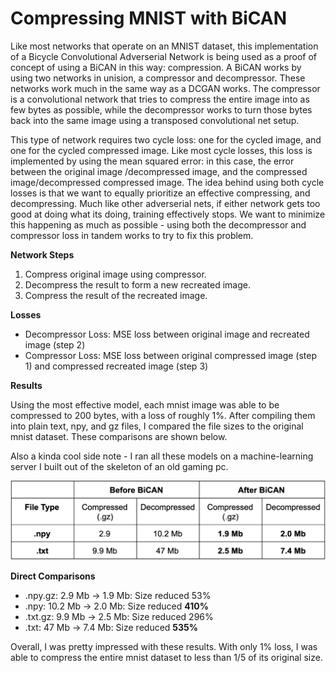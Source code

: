 # Compressing MNIST with BiCAN
 Like most networks that operate on an MNIST dataset, this implementation of a Bicycle Convolutional Adverserial Network is being used as a proof of concept of using a BiCAN in this way: compression. A BiCAN works by using two networks in unision, a compressor and decompressor. These networks work much in the same way as a DCGAN works. The compressor is a convolutional network that tries to compress the entire image into as few bytes as possible, while the decompressor works to turn those bytes back into the same image using a transposed convolutional net setup.
 
 This type of network requires two cycle loss: one for the cycled image, and one for the cycled compressed image. Like most cycle losses, this loss is implemented by using the mean squared error: in this case, the error between the original image /decompressed image, and the compressed image/decompressed compressed image. The idea behind using both cycle losses is that we want to equally prioritize an effective compressing, and decompressing. Much like other adverserial nets, if either network gets too good at doing what its doing, training effectively stops. We want to minimize this happening as much as possible - using both the decompressor and compressor loss in tandem works to try to fix this problem. 
 
**Network Steps**
1. Compress original image using compressor.
1. Decompress the result to form a new recreated image.
1. Compress the result of the recreated image.

**Losses**
* Decompressor Loss: MSE loss between original image and recreated image (step 2)
* Compressor Loss: MSE loss between original compressed image (step 1) and compressed recreated image (step 3)

**Results**

Using the most effective model, each mnist image was able to be compressed to 200 bytes, with a loss of roughly 1%. After compiling them into plain text, npy, and gz files, I compared the file sizes to the original mnist dataset. These comparisons are shown below.

Also a kinda cool side note - I ran all these models on a machine-learning server I built out of the skeleton of an old gaming pc.

<img src="https://github.com/lfzbrennan/Compressing-Mnist-using-BiCAN/blob/master/supplementary_images/data_table.png">

**Direct Comparisons**

* .npy.gz: 2.9 Mb -> 1.9 Mb: Size reduced 53%
* .npy: 10.2 Mb -> 2.0 Mb: Size reduced **410%**
* .txt.gz: 9.9 Mb -> 2.5 Mb: Size reduced 296%
* .txt: 47 Mb -> 7.4 Mb: Size reduced **535%**

Overall, I was pretty impressed with these results. With only 1% loss, I was able to compress the entire mnist dataset to less than 1/5 of its original size. 



